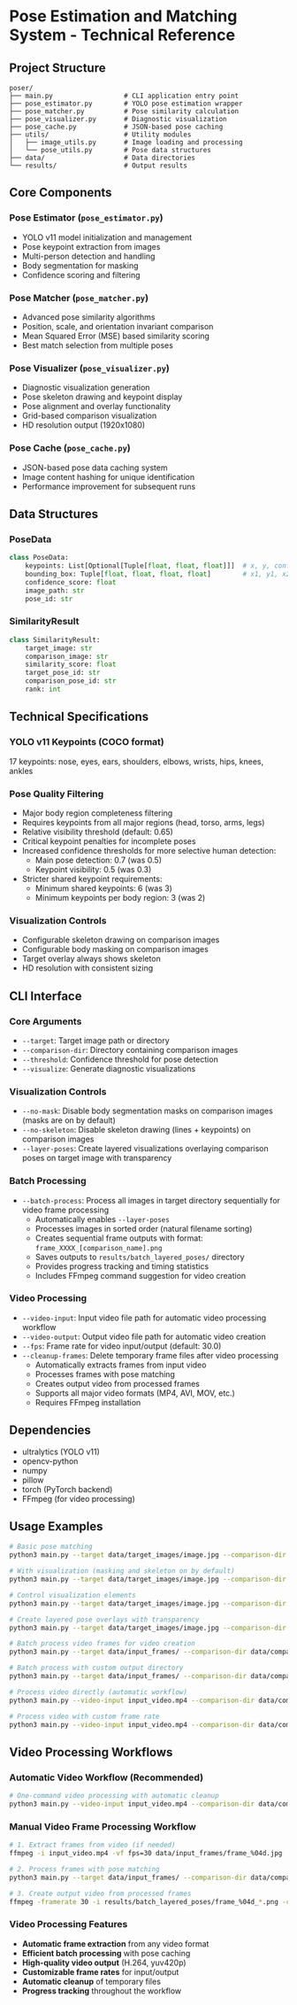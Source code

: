 # Pose Estimation and Matching System - Technical Reference

## Project Structure
```
poser/
├── main.py                  # CLI application entry point
├── pose_estimator.py        # YOLO pose estimation wrapper
├── pose_matcher.py          # Pose similarity calculation
├── pose_visualizer.py       # Diagnostic visualization
├── pose_cache.py            # JSON-based pose caching
├── utils/                   # Utility modules
│   ├── image_utils.py       # Image loading and processing
│   └── pose_utils.py        # Pose data structures
├── data/                    # Data directories
└── results/                 # Output results
```

## Core Components

### Pose Estimator (`pose_estimator.py`)
- YOLO v11 model initialization and management
- Pose keypoint extraction from images
- Multi-person detection and handling
- Body segmentation for masking
- Confidence scoring and filtering

### Pose Matcher (`pose_matcher.py`)
- Advanced pose similarity algorithms
- Position, scale, and orientation invariant comparison
- Mean Squared Error (MSE) based similarity scoring
- Best match selection from multiple poses

### Pose Visualizer (`pose_visualizer.py`)
- Diagnostic visualization generation
- Pose skeleton drawing and keypoint display
- Pose alignment and overlay functionality
- Grid-based comparison visualization
- HD resolution output (1920x1080)

### Pose Cache (`pose_cache.py`)
- JSON-based pose data caching system
- Image content hashing for unique identification
- Performance improvement for subsequent runs

## Data Structures

### PoseData
```python
class PoseData:
    keypoints: List[Optional[Tuple[float, float, float]]]  # x, y, confidence
    bounding_box: Tuple[float, float, float, float]        # x1, y1, x2, y2
    confidence_score: float
    image_path: str
    pose_id: str
```

### SimilarityResult
```python
class SimilarityResult:
    target_image: str
    comparison_image: str
    similarity_score: float
    target_pose_id: str
    comparison_pose_id: str
    rank: int
```

## Technical Specifications

### YOLO v11 Keypoints (COCO format)
17 keypoints: nose, eyes, ears, shoulders, elbows, wrists, hips, knees, ankles

### Pose Quality Filtering
- Major body region completeness filtering
- Requires keypoints from all major regions (head, torso, arms, legs)
- Relative visibility threshold (default: 0.65)
- Critical keypoint penalties for incomplete poses
- Increased confidence thresholds for more selective human detection:
  - Main pose detection: 0.7 (was 0.5)
  - Keypoint visibility: 0.5 (was 0.3)
- Stricter shared keypoint requirements:
  - Minimum shared keypoints: 6 (was 3)
  - Minimum keypoints per body region: 3 (was 2)

### Visualization Controls
- Configurable skeleton drawing on comparison images
- Configurable body masking on comparison images
- Target overlay always shows skeleton
- HD resolution with consistent sizing

## CLI Interface

### Core Arguments
- `--target`: Target image path or directory
- `--comparison-dir`: Directory containing comparison images
- `--threshold`: Confidence threshold for pose detection
- `--visualize`: Generate diagnostic visualizations

### Visualization Controls
- `--no-mask`: Disable body segmentation masks on comparison images (masks are on by default)
- `--no-skeleton`: Disable skeleton drawing (lines + keypoints) on comparison images
- `--layer-poses`: Create layered visualizations overlaying comparison poses on target image with transparency

### Batch Processing
- `--batch-process`: Process all images in target directory sequentially for video frame processing
  - Automatically enables `--layer-poses`
  - Processes images in sorted order (natural filename sorting)
  - Creates sequential frame outputs with format: `frame_XXXX_[comparison_name].png`
  - Saves outputs to `results/batch_layered_poses/` directory
  - Provides progress tracking and timing statistics
  - Includes FFmpeg command suggestion for video creation

### Video Processing
- `--video-input`: Input video file path for automatic video processing workflow
- `--video-output`: Output video file path for automatic video creation
- `--fps`: Frame rate for video input/output (default: 30.0)
- `--cleanup-frames`: Delete temporary frame files after video processing
  - Automatically extracts frames from input video
  - Processes frames with pose matching
  - Creates output video from processed frames
  - Supports all major video formats (MP4, AVI, MOV, etc.)
  - Requires FFmpeg installation

## Dependencies
- ultralytics (YOLO v11)
- opencv-python
- numpy
- pillow
- torch (PyTorch backend)
- FFmpeg (for video processing)

## Usage Examples
```bash
# Basic pose matching
python3 main.py --target data/target_images/image.jpg --comparison-dir data/comparison_images

# With visualization (masking and skeleton on by default)
python3 main.py --target data/target_images/image.jpg --comparison-dir data/comparison_images --visualize

# Control visualization elements
python3 main.py --target data/target_images/image.jpg --comparison-dir data/comparison_images --visualize --no-skeleton --no-mask

# Create layered pose overlays with transparency
python3 main.py --target data/target_images/image.jpg --comparison-dir data/comparison_images --visualize --layer-poses

# Batch process video frames for video creation
python3 main.py --target data/input_frames/ --comparison-dir data/comparison_images --batch-process --verbose

# Batch process with custom output directory
python3 main.py --target data/input_frames/ --comparison-dir data/comparison_images --batch-process --output-dir results_custom

# Process video directly (automatic workflow)
python3 main.py --video-input input_video.mp4 --comparison-dir data/comparison_images --video-output output_video.mp4 --verbose

# Process video with custom frame rate
python3 main.py --video-input input_video.mp4 --comparison-dir data/comparison_images --video-output output_video.mp4 --fps 24 --cleanup-frames
```

## Video Processing Workflows

### Automatic Video Workflow (Recommended)
```bash
# One-command video processing with automatic cleanup
python3 main.py --video-input input_video.mp4 --comparison-dir data/comparison_images --video-output output_video.mp4 --cleanup-frames --verbose
```

### Manual Video Frame Processing Workflow
```bash
# 1. Extract frames from video (if needed)
ffmpeg -i input_video.mp4 -vf fps=30 data/input_frames/frame_%04d.jpg

# 2. Process frames with pose matching
python3 main.py --target data/input_frames/ --comparison-dir data/comparison_images --batch-process --verbose

# 3. Create output video from processed frames
ffmpeg -framerate 30 -i results/batch_layered_poses/frame_%04d_*.png -c:v libx264 -pix_fmt yuv420p output_video.mp4
```

### Video Processing Features
- **Automatic frame extraction** from any video format
- **Efficient batch processing** with pose caching
- **High-quality video output** (H.264, yuv420p)
- **Customizable frame rates** for input/output
- **Automatic cleanup** of temporary files
- **Progress tracking** throughout the workflow
